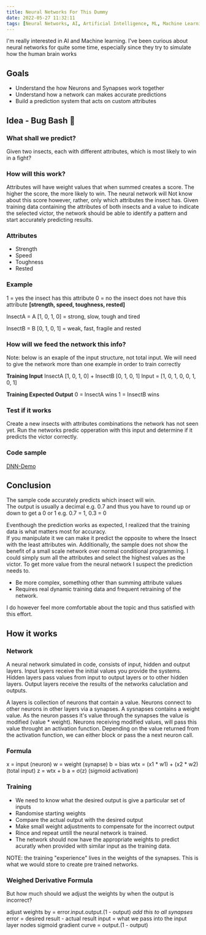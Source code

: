 ```yaml
---
title: Neural Networks For This Dummy
date: 2022-05-27 11:32:11
tags: [Neural Networks, AI, Artificial Intelligence, ML, Machine Learning, C#]
---
```


I'm really interested in AI and Machine learning. I've been curious about neural networks for quite some time, especially since they try to simulate how the human brain works

## Goals
- Understand the how Neurons and Synapses work together
- Understand how a network can makes accurate predictions
- Build a prediction system that acts on custom attributes

## Idea - Bug Bash 🐛

### What shall we predict?
Given two insects, each with different attributes, which is most likely to win in a fight?

### How will this work?
Attributes will have weight values that when summed creates a score.
The higher the score, the more likely to win.
The neural network will Not know about this score however, rather, only which attributes the insect has.
Given training data containing the attributes of both insects and a value to indicate the selected victor, the network should be able to identify a pattern and start accurately predicting results.

### Attributes

- Strength
- Speed
- Toughness
- Rested

### Example
1 = yes the insect has this attribute
0 = no the insect does not have this attribute
**[strength, speed, toughness, rested]**

InsectA = A
[1, 0, 1, 0] = strong, slow, tough and tired

InsectB = B
[0, 1, 0, 1] = weak, fast, fragile and rested

### How will we feed the network this info?

Note: below is an exaple of the input structure, not total input.
We will need to give the network more than one example in order to train correctly

**Training Input**
InsectA [1, 0, 1, 0] + InsectB [0, 1, 0, 1]
Input = [1, 0, 1, 0, 0, 1, 0, 1]

**Training Expected Output**
0 = InsectA wins
1 = InsectB wins

### Test if it works
Create a new insects with attributes combinations the network has not seen yet.
Run the networks predic opperation with this input and determine if it predicts the victor correctly.

### Code sample
[DNN-Demo](https://github.com/Jaxsbr/DNN-Demo)

## Conclusion
The sample code accurately predicts which insect will win.  
The output is usually a decimal e.g. 0.7 and thus you have to round up or down to get a 0 or 1
e.g. 0.7 = 1,  0.3 = 0

Eventhough the prediction works as expected, I realized that the training data is what matters most for accuracy.  
If you manipulate it we can make it predict the opposite to where the Insect with the least attributes win.
Additionally, the sample does not show the benefit of a small scale network over normal conditional programming. I could simply sum all the attributes and select the highest values as the victor. To get more value from the neural network I suspect the prediction needs to. 
- Be more complex, something other than summing attribute values
- Requires real dynamic training data and frequent retraining of the network.

I do however feel more comfortable about the topic and thus satisfied with this effort.


## How it works

### Network
A neural network simulated in code, consists of input, hidden and output layers.
Input layers receive the initial values you provide the systems.
Hidden layers pass values from input to output layers or to other hidden layers.
Output layers receive the results of the networks caluclation and outputs.

A layers is collection of neurons that contain a value.
Neurons connect to other neurons in other layers via a synapses.
A sysnapses contains a weight value.
As the neuron passes it's value through the synapses the value is modified (value * weight).
Neurons receiving modified values, will pass this value throught an activation function. 
Depending on the value returned from the activation function, we can either block or pass the a next neuron call.

### Formula
x = input (neuron)
w = weight (synapse)
b = bias
wtx = (x1 * w1) + (x2 * w2) (total input)
z = wtx + b
a = σ(z) (sigmoid activation)

### Training
- We need to know what the desired output is give a particular set of inputs
- Randomise starting weights
- Compare the actual output with the desired output
- Make small weight adjustments to compensate for the incorrect output
- Rince and repeat untill the neural network is trained.
- The network should now have the appropriate weights to predict acuratly when provided with similar input as the training data.

NOTE: the training "experience" lives in the weights of the synapses. This is what we would store to create pre trained networks.

### Weighed Derivative Formula
But how much should we adjust the weights by when the output is incorrect?

adjust weights by = error.input.output.(1 - output) *add this to all synapses*
error = desired result - actual result
input = what we pass into the input layer nodes
sigmoid gradient curve = output.(1 - output)
